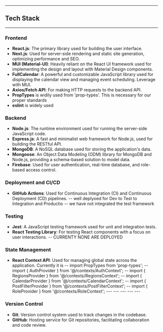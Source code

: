 -----------
## Tech Stack
------------


### Frontend
- **React.js**: The primary library used for building the user interface. 
- **Next.js**: Used for server-side rendering and static site generation, optimizing performance and SEO.
- **MUI (Material-UI)**: Heavily reliant on the  React UI framework used for implementing the design and layout with Material Design components.
- **FullCalendar**: A powerful and customizable JavaScript library used for displaying the calendar view and managing event scheduling. Leverage with MUI.
- **Axios/Fetch API**: For making HTTP requests to the backend API.
- **PropTypes** is widily used from 'prop-types'.  This is necessary for our proper standards
- **eslint** is widely used 


### Backend
- **Node.js**: The runtime environment used for running the server-side JavaScript code.
- **Express.js**: A fast and minimalist web framework for Node.js, used for building the RESTful API.
- **MongoDB**: A NoSQL database used for storing the application's data.
- **Mongoose**: An Object Data Modeling (ODM) library for MongoDB and Node.js, providing a schema-based solution to model data.
- **Firebase**: Used for user authentication, real-time database, and role-based access control.

### Deployment and CI/CD
- **GitHub Actions**: Used for Continuous Integration (CI) and Continuous Deployment (CD) pipelines.
-- well deplyoed for Dev to Test to Integration and Productio
-- we have not integrated the test framework

### Testing
- **Jest**: A JavaScript testing framework used for unit and integration tests.
- **React Testing Library**: For testing React components with a focus on user interactions.
--  CURRENTY NONE ARE DEPLOYED


### State Management
- **React Context API**: Used for managing global state across the application.    Currently it is
-- import PropTypes from 'prop-types';
-- import { AuthProvider } from '@/contexts/AuthContext';
-- import { RegionsProvider } from '@/contexts/RegionsContext';
-- import { CalendarProvider } from '@/contexts/CalendarContext';
-- import { PostFilterProvider } from '@/contexts/PostFilterContext';
-- import { RoleProvider } from '@/contexts/RoleContext';
--- <AuthProvider>
---  <RegionsProvider>
---  <CalendarProvider>
---  <PostFilterProvider>
---  <RoleProvider>

### Version Control
- **Git**: Version control system used to track changes in the codebase.
- **GitHub**: Hosting service for Git repositories, facilitating collaboration and code review.